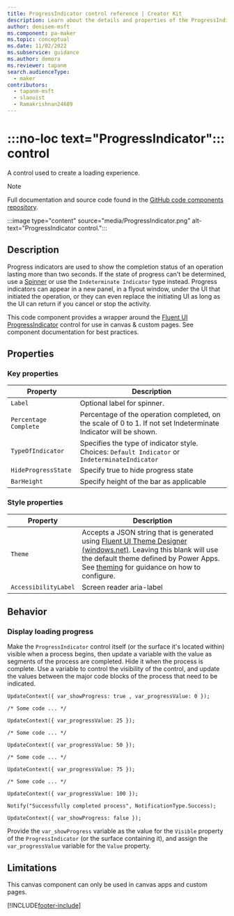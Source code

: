 ```yaml
---
title: ProgressIndicator control reference | Creator Kit
description: Learn about the details and properties of the ProgressIndicator control in the Creator Kit.
author: denisem-msft
ms.component: pa-maker
ms.topic: conceptual
ms.date: 11/02/2022
ms.subservice: guidance
ms.author: demora
ms.reviewer: tapanm
search.audienceType: 
  - maker
contributors:
  - tapanm-msft
  - slaouist
  - Ramakrishnan24689
---
```


# :::no-loc text="ProgressIndicator"::: control

A control used to create a loading experience.

> [!NOTE]
> Full documentation and source code found in the [GitHub code components repository](https://github.com/microsoft/powercat-code-components/tree/main/ProgressIndicator).

:::image type="content" source="media/ProgressIndicator.png" alt-text="ProgressIndicator control.":::

## Description

Progress indicators are used to show the completion status of an operation lasting more than two seconds. If the state of progress can't be determined, use a [Spinner](spinner.md) or use the `Indeterminate Indicator` type instead. Progress indicators can appear in a new panel, in a flyout window, under the UI that initiated the operation, or they can even replace the initiating UI as long as the UI can return if you cancel or stop the activity.

This code component provides a wrapper around the [Fluent UI ProgressIndicator](https://developer.microsoft.com/en-us/fluentui#/controls/web/progressindicator) control for use in canvas & custom pages. See component documentation for best practices.

## Properties

### Key properties

| Property | Description |
| -------- | ----------- |
| `Label` | Optional label for spinner. |
| `Percentage Complete` | Percentage of the operation completed, on the scale of 0 to 1. If not set Indeterminate Indicator will be shown. |
| `TypeOfIndicator` | Specifies the type of indicator style. Choices: `Default Indicator` or `IndeterminateIndicator` |
| `HideProgressState` |  Specify true to hide progress state |
| `BarHeight` |  Specify height of the bar as applicable |

### Style properties

| Property | Description |
| -------- | ----------- |
| `Theme` | Accepts a JSON string that is generated using [Fluent UI Theme Designer (windows.net)](https://fabricweb.z5.web.core.windows.net/pr-deploy-site/refs/heads/master/theming-designer/). Leaving this blank will use the default theme defined by Power Apps. See [theming](theme.md) for guidance on how to configure. |
| `AccessibilityLabel` | Screen reader aria-label |

## Behavior

### Display loading progress

Make the `ProgressIndicator` control itself (or the surface it's located within) visible when a process begins, then update a variable with the value as segments of the process are completed. Hide it when the process is complete. Use a variable to control the visibility of the control, and update the values between the major code blocks of the process that need to be indicated.

```powerapps-dot
UpdateContext({ var_showProgress: true , var_progressValue: 0 });

/* Some code ... */

UpdateContext({ var_progressValue: 25 });

/* Some code ... */

UpdateContext({ var_progressValue: 50 });

/* Some code ... */

UpdateContext({ var_progressValue: 75 });

/* Some code ... */

UpdateContext({ var_progressValue: 100 });

Notify("Successfully completed process", NotificationType.Success);

UpdateContext({ var_showProgress: false });

```

Provide the `var_showProgress` variable as the value for the `Visible` property of the `ProgressIndicator` (or the surface containing it), and assign the `var_progressValue` variable for the `Value` property.


## Limitations

This canvas component can only be used in canvas apps and custom pages.

[!INCLUDE[footer-include](../../includes/footer-banner.md)]
